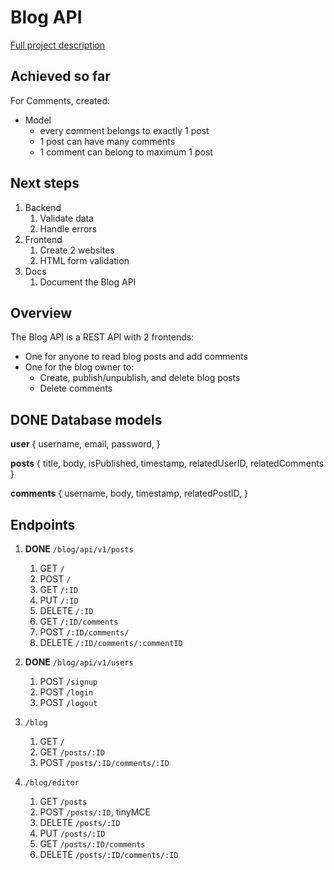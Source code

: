 # Blog API
[Full project description](https://www.theodinproject.com/paths/full-stack-javascript/courses/nodejs/lessons/blog-api)


## Achieved so far
For Comments, created:
- Model
  - every comment belongs to exactly 1 post
  - 1 post can have many comments
  - 1 comment can belong to maximum 1 post

## Next steps
1. Backend
   1. Validate data
   2. Handle errors
2. Frontend
   1. Create 2 websites
   2. HTML form validation
3. Docs
   1. Document the Blog API

## Overview
The Blog API is a REST API with 2 frontends:
- One for anyone to read blog posts and add comments
- One for the blog owner to:
  - Create, publish/unpublish, and delete blog posts
  - Delete comments

## **DONE** Database models
**user** {
   username,
   email,
   password,
}

**posts** {
   title,
   body,
   isPublished,
   timestamp,
   relatedUserID,
   relatedComments
}

**comments** {
   username,
   body,
   timestamp,
   relatedPostID,
}

## Endpoints
1. **DONE** `/blog/api/v1/posts`
   1. GET       `/`
   2. POST      `/`
   3. GET       `/:ID`
   4. PUT       `/:ID`
   5. DELETE    `/:ID`
   6. GET       `/:ID/comments`
   7. POST      `/:ID/comments/`
   8. DELETE    `/:ID/comments/:commentID`

2. **DONE** `/blog/api/v1/users`
   1. POST      `/signup`
   2. POST      `/login`
   3. POST      `/logout`


3. `/blog`
   1. GET       `/`
   2. GET       `/posts/:ID`
   3. POST      `/posts/:ID/comments/:ID`


4. `/blog/editor`
   1. GET       `/posts`
   2. POST      `/posts/:ID`, tinyMCE
   3. DELETE    `/posts/:ID`
   4. PUT       `/posts/:ID`
   5. GET       `/posts/:ID/comments`
   6. DELETE    `/posts/:ID/comments/:ID`